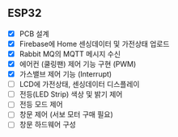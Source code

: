 ## ESP32

- [X] PCB 설계
- [X] Firebase에 Home 센싱데이터 및 가전상태 업로드
- [X] Rabbit MQ의 MQTT 메시지 수신
- [X] 에어컨 (쿨링팬) 제어 기능 구현 (PWM)
- [X] 가스밸브 제어 기능 (Interrupt)
- [ ] LCD에 가전상태, 센싱데이터 디스플레이
- [ ] 전등(LED Strip) 색상 및 밝기 제어
- [ ] 전등 모드 제어
- [ ] 창문 제어 (서보 모터 구매 필요)
- [ ] 창문 하드웨어 구성
